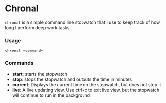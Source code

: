 # Chronal

`chronal` is a simple command line stopwatch that I use to keep track of how
long I perform deep work tasks.

### Usage

`chronal <command>`

### Commands

- **start**: starts the stopwatch
- **stop**: stops the stopwatch and outputs the time in minutes
- **current**: Displays the current time on the stopwatch, but does not stop it
- **live**: A live updating view. Use ctrl+c to exit live view, but the
  stopwatch will continue to run in the background
